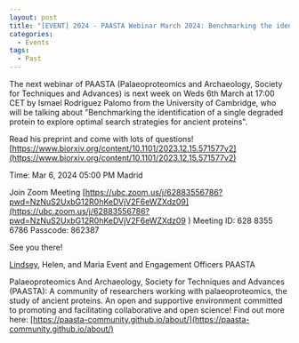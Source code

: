 ```yaml
---
layout: post
title: "[EVENT] 2024 - PAASTA Webinar March 2024: Benchmarking the identification of a single degraded protein to explore optimal search strategies for ancient proteins"
categories:
  - Events
tags:
  - Past
---
```


The next webinar of PAASTA (Palaeoproteomics and Archaeology, Society for Techniques and Advances) is next week on Weds 6th March at 17:00 CET by Ismael Rodriguez Palomo from the University of Cambridge, who will be talking about "Benchmarking the identification of a single degraded protein to explore optimal search strategies for ancient proteins".

Read his preprint and come with lots of questions!
[https://www.biorxiv.org/content/10.1101/2023.12.15.571577v2](https://www.biorxiv.org/content/10.1101/2023.12.15.571577v2)

Time: Mar 6, 2024 05:00 PM Madrid

Join Zoom Meeting
[https://ubc.zoom.us/j/62883556786?pwd=NzNuS2UxbG12R0hKeDVjV2F6eWZXdz09](https://ubc.zoom.us/j/62883556786?pwd=NzNuS2UxbG12R0hKeDVjV2F6eWZXdz09
)
Meeting ID: 628 8355 6786
Passcode: 862387

See you there!

[Lindsey](mailto:lindseypaskulin@palaeome.org), Helen, and Maria
Event and Engagement Officers
PAASTA

Palaeoproteomics And Archaeology, Society for Techniques and Advances (PAASTA): A community of researchers working with palaeoproteomics, the study of ancient proteins. An open and supportive environment committed to promoting and facilitating collaborative and open science! Find out more here: [https://paasta-community.github.io/about/](https://paasta-community.github.io/about/)